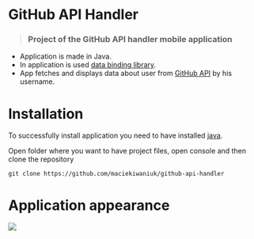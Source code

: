 # GitHub API Handler

> ### Project of the GitHub API handler mobile application

- Application is made in Java.
- In application is used [data binding library](https://developer.android.com/topic/libraries/data-binding).
- App fetches and displays data about user from [GitHub API](https://docs.github.com/en/rest) by his username.

# Installation

To successfully install application you need to have installed [java](https://www.java.com/en/).

Open folder where you want to have project files, open console and then clone the repository

    git clone https://github.com/maciekiwaniuk/github-api-handler

# Application appearance

![](https://github.com/maciekiwaniuk/github-api-handler/blob/main/src/assets/readme/appearance.gif)
